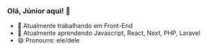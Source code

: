 ### Olá, Júnior aqui! 👋


- 🔭 Atualmente trabalhando em Front-End
- 🌱 Atualmente aprendendo Javascript, React, Next, PHP, Laravel
- 😄 Pronouns: ele/dele
